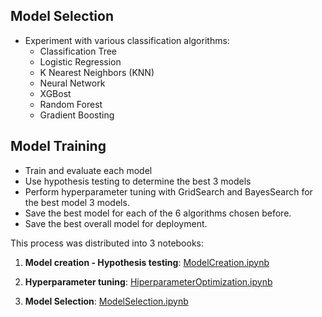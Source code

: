## Model Selection
- Experiment with various classification algorithms:
    - Classification Tree
    - Logistic Regression
    - K Nearest Neighbors (KNN)
    - Neural Network
    - XGBost
    - Random Forest
    - Gradient Boosting

## Model Training
- Train and evaluate each model
- Use hypothesis testing to determine the best 3 models
- Perform hyperparameter tuning with GridSearch and BayesSearch for the best model 3 models.
- Save the best model for each of the 6 algorithms chosen before.
- Save the best overall model for deployment.

This process was distributed into 3 notebooks:

1. **Model creation - Hypothesis testing**: [ModelCreation.ipynb](https://github.com/faendal/MushroomEdibilityPrediction/blob/main/Notebooks/2.1-ModelCreation.ipynb)

2. **Hyperparameter tuning**: [HiperparameterOptimization.ipynb](https://github.com/faendal/MushroomEdibilityPrediction/blob/main/Notebooks/2.2-HiperparameterOptimization.ipynb)

3. **Model Selection**: [ModelSelection.ipynb](https://github.com/faendal/MushroomEdibilityPrediction/blob/main/Notebooks/2.3-ModelSelection.ipynb)